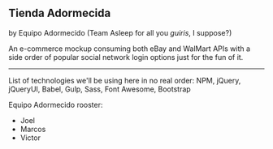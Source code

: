 ## Tienda Adormecida
by Equipo Adormecido (Team Asleep for all you _guiris_, I suppose?)

An e-commerce mockup consuming both eBay and WalMart APIs with a side order of popular social network login options just for the fun of it.

---
List of technologies we'll be using here in no real order: NPM, jQuery, jQueryUI, Babel, Gulp, Sass, Font Awesome, Bootstrap

Equipo Adormecido rooster:
* Joel
* Marcos
* Victor